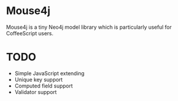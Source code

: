 # Mouse4j
Mouse4j is a tiny Neo4j model library which is particularly useful for CoffeeScript users.

# TODO
* Simple JavaScript extending
* Unique key support
* Computed field support
* Validator support
